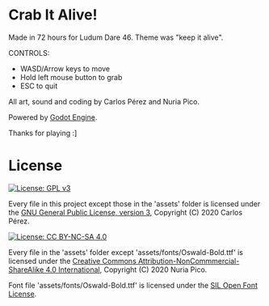 # Crab It Alive!

Made in 72 hours for Ludum Dare 46. Theme was "keep it alive".

CONTROLS:
* WASD/Arrow keys to move
* Hold left mouse button to grab
* ESC to quit

All art, sound and coding by Carlos Pérez and Nuria Pico.

Powered by [Godot Engine](https://github.com/godotengine/godot).

Thanks for playing :]

# License

[![License: GPL v3](https://img.shields.io/badge/License-GPL%20v3-blue.svg)](https://www.gnu.org/licenses/gpl-3.0)

Every file in this project except those in the 'assets' folder is licensed under the [GNU General Public License, version 3](https://www.gnu.org/licenses/gpl-3.0), Copyright (C) 2020 Carlos Pérez.


[![License: CC BY-NC-SA 4.0](https://img.shields.io/badge/License-CC%20BY--NC--SA%204.0-lightgrey.svg)](https://creativecommons.org/licenses/by-nc-sa/4.0/)

Every file in the 'assets' folder except 'assets/fonts/Oswald-Bold.ttf' is licensed under the [Creative Commons Attribution-NonCommmercial-ShareAlike 4.0 International](https://creativecommons.org/licenses/by-nc-sa/4.0/), Copyright (C) 2020 Nuria Pico.

Font file 'assets/fonts/Oswald-Bold.ttf' is licensed under the [SIL Open Font License](https://www.fontsquirrel.com/license/oswald).